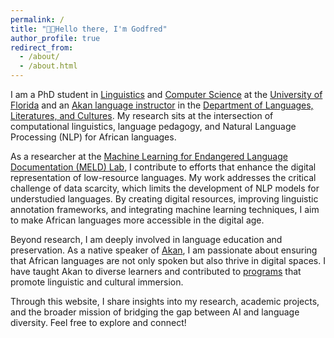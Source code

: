 ```yaml
---
permalink: /
title: "👋🏼Hello there, I'm Godfred"
author_profile: true
redirect_from: 
  - /about/
  - /about.html
---
```


I am a PhD student in [Linguistics](https://lin.ufl.edu/) and [Computer Science](https://www.cise.ufl.edu/)  at the [University of Florida](https://www.ufl.edu/) and an [Akan language instructor](https://africa.ufl.edu/academics-programs/african-languages/afli/instructors/) in the [Department of Languages, Literatures, and Cultures](https://languages.ufl.edu/). My research sits at the intersection of computational linguistics, language pedagogy, and Natural Language Processing (NLP) for African languages.

As a researcher at the [Machine Learning for Endangered Language Documentation (MELD) Lab](https://meld.lin.ufl.edu/), I contribute to efforts that enhance the digital representation of low-resource languages. My work addresses the critical challenge of data scarcity, which limits the development of NLP models for understudied languages. By creating digital resources, improving linguistic annotation frameworks, and integrating machine learning techniques, I aim to make African languages more accessible in the digital age.

Beyond research, I am deeply involved in language education and preservation. As a native speaker of [Akan](https://languages.ufl.edu/academics/llc-languages/akan-studies/), I am passionate about ensuring that African languages are not only spoken but also thrive in digital spaces. I have taught Akan to diverse learners and contributed to [programs](https://africa.ufl.edu/academics-programs/african-languages/afli/) that promote linguistic and cultural immersion.

Through this website, I share insights into my research, academic projects, and the broader mission of bridging the gap between AI and language diversity. Feel free to explore and connect!



